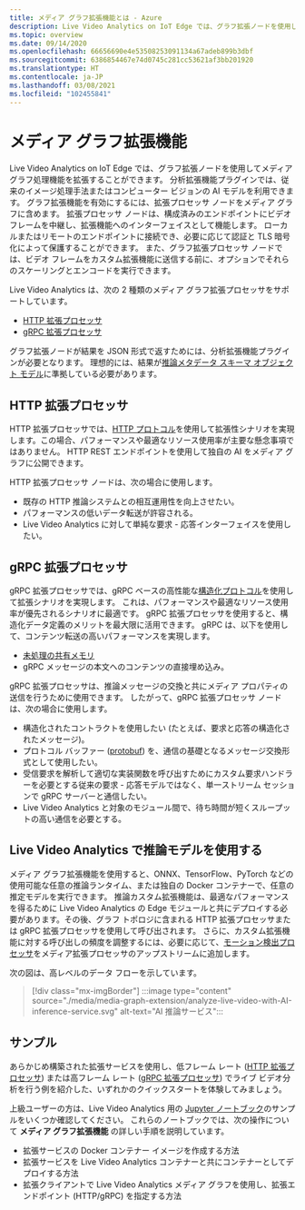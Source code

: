 ```yaml
---
title: メディア グラフ拡張機能とは - Azure
description: Live Video Analytics on IoT Edge では、グラフ拡張ノードを使用してメディア グラフ処理機能を拡張することができます。
ms.topic: overview
ms.date: 09/14/2020
ms.openlocfilehash: 66656690e4e53508253091134a67adeb899b3dbf
ms.sourcegitcommit: 6386854467e74d0745c281cc53621af3bb201920
ms.translationtype: HT
ms.contentlocale: ja-JP
ms.lasthandoff: 03/08/2021
ms.locfileid: "102455841"
---
```

# <a name="media-graph-extension"></a>メディア グラフ拡張機能

Live Video Analytics on IoT Edge では、グラフ拡張ノードを使用してメディア グラフ処理機能を拡張することができます。 分析拡張機能プラグインでは、従来のイメージ処理手法またはコンピューター ビジョンの AI モデルを利用できます。 グラフ拡張機能を有効にするには、拡張プロセッサ ノードをメディア グラフに含めます。 拡張プロセッサ ノードは、構成済みのエンドポイントにビデオ フレームを中継し、拡張機能へのインターフェイスとして機能します。 ローカルまたはリモートのエンドポイントに接続でき、必要に応じて認証と TLS 暗号化によって保護することができます。 また、グラフ拡張プロセッサ ノードでは、ビデオ フレームをカスタム拡張機能に送信する前に、オプションでそれらのスケーリングとエンコードを実行できます。 

Live Video Analytics は、次の 2 種類のメディア グラフ拡張プロセッサをサポートしています。

* [HTTP 拡張プロセッサ](media-graph-concept.md#http-extension-processor)
* [gRPC 拡張プロセッサ](media-graph-concept.md#grpc-extension-processor)

グラフ拡張ノードが結果を JSON 形式で返すためには、分析拡張機能プラグインが必要となります。 理想的には、結果が[推論メタデータ スキーマ オブジェクト モデル](/azure/media-services/live-video-analytics-edge/inference-metadata-schema)に準拠している必要があります。

## <a name="http-extension-processor"></a>HTTP 拡張プロセッサ

HTTP 拡張プロセッサでは、[HTTP プロトコル](/azure/media-services/live-video-analytics-edge/http-extension-protocol)を使用して拡張性シナリオを実現します。この場合、パフォーマンスや最適なリソース使用率が主要な懸念事項ではありません。 HTTP REST エンドポイントを使用して独自の AI をメディア グラフに公開できます。 

HTTP 拡張プロセッサ ノードは、次の場合に使用します。

* 既存の HTTP 推論システムとの相互運用性を向上させたい。
* パフォーマンスの低いデータ転送が許容される。
* Live Video Analytics に対して単純な要求 - 応答インターフェイスを使用したい。

## <a name="grpc-extension-processor"></a>gRPC 拡張プロセッサ

gRPC 拡張プロセッサでは、gRPC ベースの高性能な[構造化プロトコル](/azure/media-services/live-video-analytics-edge/grpc-extension-protocol)を使用して拡張シナリオを実現します。 これは、パフォーマンスや最適なリソース使用率が優先されるシナリオに最適です。 gRPC 拡張プロセッサを使用すると、構造化データ定義のメリットを最大限に活用できます。 gRPC は、以下を使用して、コンテンツ転送の高いパフォーマンスを実現します。

* [未処理の共有メモリ](https://en.wikipedia.org/wiki/Shared_memory) 
* gRPC メッセージの本文へのコンテンツの直接埋め込み。 

gRPC 拡張プロセッサは、推論メッセージの交換と共にメディア プロパティの送信を行うために使用できます。
したがって、gRPC 拡張プロセッサ ノードは、次の場合に使用します。

* 構造化されたコントラクトを使用したい (たとえば、要求と応答の構造化されたメッセージ)。
* プロトコル バッファー ([protobuf](https://developers.google.com/protocol-buffers)) を、通信の基礎となるメッセージ交換形式として使用したい。
* 受信要求を解析して適切な実装関数を呼び出すためにカスタム要求ハンドラーを必要とする従来の要求 - 応答モデルではなく、単一ストリーム セッションで gRPC サーバーと通信したい。 
* Live Video Analytics と対象のモジュール間で、待ち時間が短くスループットの高い通信を必要とする。

## <a name="use-your-inferencing-model-with-live-video-analytics"></a>Live Video Analytics で推論モデルを使用する

メディア グラフ拡張機能を使用すると、ONNX、TensorFlow、PyTorch などの使用可能な任意の推論ランタイム、または独自の Docker コンテナーで、任意の推定モデルを実行できます。 推論カスタム拡張機能は、最適なパフォーマンスを得るために Live Video Analytics の Edge モジュールと共にデプロイする必要があります。その後、グラフ トポロジに含まれる HTTP 拡張プロセッサまたは gRPC 拡張プロセッサを使用して呼び出されます。 さらに、カスタム拡張機能に対する呼び出しの頻度を調整するには、必要に応じて、[モーション検出プロセッサ](media-graph-concept.md#motion-detection-processor)をメディア拡張プロセッサのアップストリームに追加します。

次の図は、高レベルのデータ フローを示しています。

> [!div class="mx-imgBorder"]
> :::image type="content" source="./media/media-graph-extension/analyze-live-video-with-AI-inference-service.svg" alt-text="AI 推論サービス":::

## <a name="samples"></a>サンプル

あらかじめ構築された拡張サービスを使用し、低フレーム レート ([HTTP 拡張プロセッサ](/azure/media-services/live-video-analytics-edge/use-your-model-quickstart?pivots=programming-language-csharp)) または高フレーム レート ([gRPC 拡張プロセッサ](/azure/media-services/live-video-analytics-edge/analyze-live-video-use-your-grpc-model-quickstart?pivots=programming-language-csharp)) でライブ ビデオ分析を行う例を紹介した、いずれかのクイックスタートを体験してみましょう。

上級ユーザーの方は、Live Video Analytics 用の [Jupyter ノートブック](https://github.com/Azure/live-video-analytics/blob/master/utilities/video-analysis/notebooks/readme.md)のサンプルをいくつか確認してください。 これらのノートブックでは、次の操作について **メディア グラフ拡張機能** の詳しい手順を説明しています。

* 拡張サービスの Docker コンテナー イメージを作成する方法
* 拡張サービスを Live Video Analytics コンテナーと共にコンテナーとしてデプロイする方法
* 拡張クライアントで Live Video Analytics メディア グラフを使用し、拡張エンドポイント (HTTP/gRPC) を指定する方法
